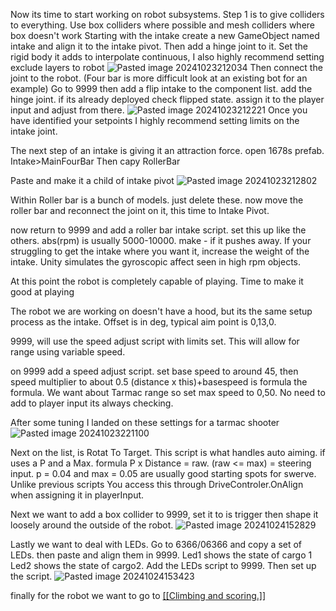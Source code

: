 Now its time to start working on robot subsystems.
	Step 1 is to give colliders to everything. Use box colliders where possible and mesh colliders where box doesn't work
	Starting with the intake create a new GameObject named intake and align it to the intake pivot. Then add a hinge joint to it. Set the rigid body it adds to interpolate continuous, I also highly recommend setting exclude layers to robot
	![Pasted image 20241023212034](https://github.com/user-attachments/assets/40bd6002-1a40-4643-aebe-08fced7f65a4)
	 Then connect the joint to the robot. (Four bar is more difficult look at an existing bot for an example)
	Go to 9999 then add a flip intake to the component list. add the hinge joint. if its already deployed check flipped state. assign it to the player input and adjust from there.
	![Pasted image 20241023212221](https://github.com/user-attachments/assets/c5c1a6dd-aaab-4f4b-bad4-1b7340dfe9a3)
	Once you have identified your setpoints I highly recommend setting limits on the intake joint.

The next step of an intake is giving it an attraction force. open 1678s prefab. Intake>MainFourBar Then capy RollerBar

Paste and make it a child of intake pivot
![Pasted image 20241023212802](https://github.com/user-attachments/assets/2a945478-701b-4663-b7e2-84869c9c6af1)

Within Roller bar is a bunch of models. just delete these. now move the roller bar and reconnect the joint on it, this time to Intake Pivot.

now return to 9999 and add a roller bar intake script. set this up like the others. abs(rpm) is usually 5000-10000. make - if it pushes away. If your struggling to get the intake where you want it, increase the weight of the intake. Unity simulates the gyroscopic affect seen in high rpm objects.


At this point the robot is completely capable of playing. Time to make it good at playing

The robot we are working on doesn't have a hood, but its the same setup process as the intake. Offset is in deg, typical aim point is 0,13,0.

9999, will use the speed adjust script with limits set. This will allow for range using variable speed.

on 9999 add a speed adjust script. set base speed to around 45, then speed multiplier to about 0.5 (distance x this)+basespeed is formula the formula. We want about Tarmac range so set max speed to 0,50. No need to add to player input its always checking.

After some tuning I landed on these settings for a tarmac shooter
![Pasted image 20241023221100](https://github.com/user-attachments/assets/2e58e50f-0225-4919-a4e3-863c8234a97a)


Next on the list, is Rotat To Target. This script is what handles auto aiming. if uses a P and a Max. formula P x Distance = raw. (raw <= max) = steering input. p = 0.04 and max = 0.05 are usually good starting spots for swerve. Unlike previous scripts You access this through DriveControler.OnAlign when assigning it in playerInput.

Next we want to add a box collider to 9999, set it to is trigger then shape it loosely around the outside of the robot.
![Pasted image 20241024152829](https://github.com/user-attachments/assets/a14a75e3-d794-4b82-9694-2dd08bab76be)


Lastly we want to deal with LEDs. Go to 6366/06366 and copy a set of LEDs. then paste and align them in 9999. Led1 shows the state of cargo 1 Led2 shows the state of cargo2. Add the LEDs script to 9999. Then set up the script.
![Pasted image 20241024153423](https://github.com/user-attachments/assets/8adade2e-6b79-4cd3-af03-7d08fae5681d)


finally for the robot we want to go to [[[Climbing and scoring.]]](https://github.com/masonmm3/MoSim2022Mod/blob/main/MoSimDocs/Climbing%20and%20scoring..md)
